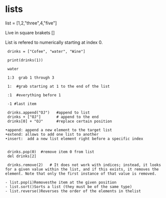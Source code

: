 # lists

   list = [1,2,"three",4,"five"]

 Live in square brakets []
 
 List is refered to numerically starting at index 0.
 
     drinks = ["Cofee", "water", "Wine"]
  
     print(drinks(1))
    
     water
     
     1:3  grab 1 through 3
     
     1:  #grab starting at 1 to the end of the list
     
     :1  #everything before 1
     
     -1 #last item
     
     drinks.append("OJ")   #append to list
     drinks + ["OJ"]       # append to the end
     drinks[0] + "OJ"      #replace certain position 
  
    •append: append a new element to the target list
    •extend: allows to add one list to another 
    •insert:  add a new list element right before a specific index

  
     drinks.pop(0)  #remove item 0 from list
     del drinks[2]
     
     drinks.remove(2)   # It does not work with indices; instead, it looks for a given value within the list, and if this exists, it removes the element. Note that only the first instance of that value is removed.
     
    - list.pop(i)Removesthe item at the given position
    - list.sort()Sorts a list (they must be of the same type)
    - list.reverse()Reverses the order of the elements in thelist
    
    
  
